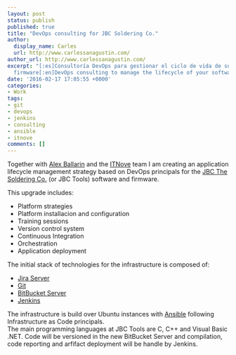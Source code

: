 ```yaml
---
layout: post
status: publish
published: true
title: "DevOps consulting for JBC Soldering Co."
author:
  display_name: Carles
  url: http://www.carlessanagustin.com/
author_url: http://www.carlessanagustin.com/
excerpt: "[:es]Consultoría DevOps para gestionar el ciclo de vida de su software y
  firmware[:en]DevOps consulting to manage the lifecycle of your software and firmware[:]"
date: '2016-02-17 17:05:55 +0000'
categories:
- Work
tags:
- git
- devops
- jenkins
- consulting
- ansible
- itnove
comments: []
---
```

Together with [Alex Ballarin](https://twitter.com/alexballarin76) and the [ITNove](http://www.itnove.com/) team I am creating an application lifecycle management strategy based on DevOps principals for the [JBC The Soldering Co.](http://www.jbctools.com/) (or JBC Tools) software and firmware.

This upgrade includes:

*   Platform strategies
*   Platform installacion and configuration
*   Training sessions
*   Version control system
*   Continuous Integration
*   Orchestration
*   Application deployment

The initial stack of technologies for the infrastructure is composed of:

*   [Jira Server](https://es.atlassian.com/software/jira)
*   [Git](http://git-scm.com/)
*   [BitBucket Server](https://es.atlassian.com/software/bitbucket)
*   [Jenkins](https://jenkins-ci.org/)

The infrastructure is build over Ubuntu instances with [Ansible](https://www.ansible.com/) following Infrastructure as Code principals.  
The main programming languages at JBC Tools are C, C++ and Visual Basic .NET. Code will be versioned in the new BitBucket Server and compilation, code reporting and arfifact deployment will be handle by Jenkins.
